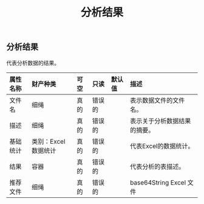 ﻿---
title: 分析结果
second_title: Aspose.Cells Cloud Documen
type: docs
url: /zh/specification/model/analyzedresult/
description: Aspose.Cells 云模型规范：AnalyzedResult。轻松处理 Excel 和其他电子表格文档，具有打开、生成、编辑、拆分、合并、比较和转换等功能
kwords: Excel，Office，电子表格，云 REST API，分析结果
weight: 50
---
## **分析结果**

代表分析数据的结果。

|属性名称|财产种类|可空|只读|默认值|描述|
|:- |:- |:- |:- |:- |:- |
|文件名|细绳|真的|错误的||表示数据文件的文件名。|
|描述|细绳|真的|错误的||表示关于分析数据结果的摘要。|
|基础统计|类别：Excel数据统计|真的|错误的||代表Excel的数据统计。|
|结果|容器|真的|错误的||代表分析的表描述。|
|推荐文件|细绳|真的|错误的||base64String Excel 文件|

